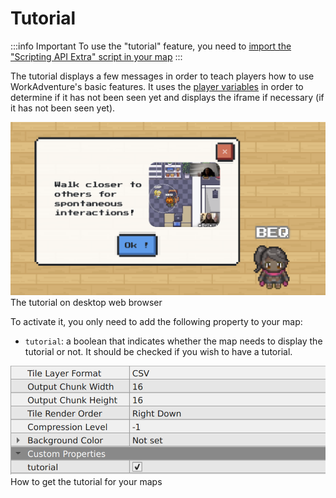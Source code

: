 # Tutorial

:::info Important
To use the "tutorial" feature, you need to [import the "Scripting API Extra" script in your map](about.md#importing-the-extended-features)
:::

The tutorial displays a few messages in order to teach players how to use WorkAdventure's basic features. It uses the  [player variables](https://workadventu.re/map-building/api-player.md#player-specific-variables) in order to determine if it has not been seen yet and displays the iframe if necessary (if it has not been seen yet).

![Tutorial](images/tutorial_preview.png)
The tutorial on desktop web browser

To activate it, you only need to add the following property to your map:
- `tutorial`: a boolean that indicates whether the map needs to display the tutorial or not. It should be checked if you wish to have a tutorial.

![Tutorial Property](images/tutorial_property.png)
How to get the tutorial for your maps
